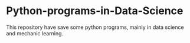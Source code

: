 # Python-programs-in-Data-Science
This repository have save some python programs, mainly in data science and mechanic learning.
